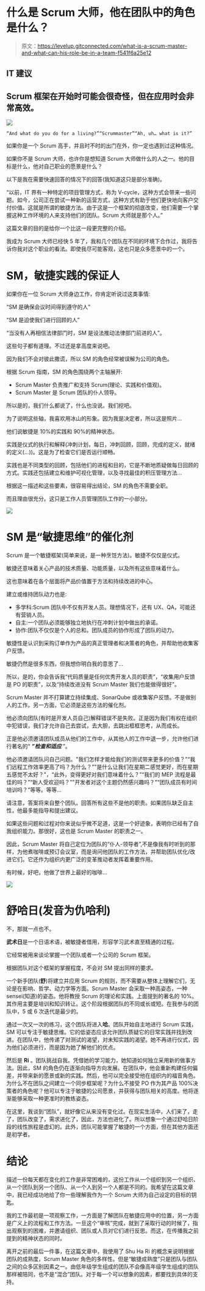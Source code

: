 # 什么是 Scrum 大师，他在团队中的角色是什么？

> 原文：<https://levelup.gitconnected.com/what-is-a-scrum-master-and-what-can-his-role-be-in-a-team-f541f6a25e12>

## IT 建议

## Scrum 框架在开始时可能会很奇怪，但在应用时会非常高效。

![](img/d924f6dbe6455919d6da8d9dbe1ed9d0.png)

```
“And what do you do for a living?”“Scrummaster”“Ah, uh… what is it?”
```

如果你是一个 Scrum 高手，并且时不时的出门在外，你一定也遇到过这种情况。

如果你不是 Scrum 大师，也许你是想知道 Scrum 大师做什么的人之一。他的目标是什么，他对自己职业的愿景是什么？

以下是我在需要快速回答的情况下的回答(我知道这只是部分准确)。

“以前，IT 界有一种特定的项目管理方式，称为 V-cycle，这种方式会带来一些问题。如今，公司正在尝试一种新的运营方式，这种方式有助于他们更快地向客户交付价值。这就是所谓的敏捷方法。由于这是一个框架的彻底改变，他们需要一个掌握这种工作环境的人来支持他们的团队。Scrum 大师就是那个人。”

这篇文章的目的是给你一个比这一段更完整的介绍。

我成为 Scrum 大师已经快 5 年了，我和几个团队在不同的环境下合作过，我将告诉你我对这个职业的看法。即使我尽可能客观，这也只是众多愿景中的一个。

# SM，敏捷实践的保证人

如果你在一位 Scrum 大师身边工作，你肯定听说过这类事情:

“SM 是确保会议时间得到遵守的人”

“SM 是迫使我们进行回顾的人”

“当没有人再相信法律部门时，SM 是设法推动法律部门前进的人”。

这些句子都有道理。不过还是拿高度来说吧。

因为我们不会对彼此撒谎，所以 SM 的角色经常被误解为公司的角色。

根据 Scrum 指南，SM 的角色围绕两个主轴展开:

*   Scrum Master 负责推广和支持 Scrum(理论、实践和价值观)。
*   Scrum Master 是 Scrum 团队的仆人领导。

所以是的，我们什么都说了，什么也没说。我们挖吧。

为了说明这些轴，我喜欢用冰山的形象。因为我是决定者，所以这是照片…

他们说敏捷是 10%的实践和 90%的精神状态。

实践是仪式的执行和解释(冲刺计划，每日，冲刺回顾，回顾，完成的定义，就绪的定义(…))。这是为了检查它们是否运行顺畅。

实践也是不同类型的回顾，包括他们的进程和目的，它是不断地质疑做每日回顾的方式。实践还包括建立和维护可视化管理，以及寻找最佳的积压管理方法…

根据这一描述和这些要素，很容易得出结论，SM 的角色不需要全职。

而且理由很充分。这只是工作人员管理团队工作的一小部分。

![](img/2ffecf3bf91f0a604cd3439ac07def9c.png)

# SM 是“敏捷思维”的催化剂

Scrum 是一个敏捷框架(简单来说，是一种烹饪方法)。敏捷不仅仅是仪式。

敏捷还意味着关心产品的技术质量、功能质量，以及所有这些意味着什么。

这也意味着在各个层面将产品价值置于方法和持续改进的中心。

建立或维持团队动力也是:

*   多学科:Scrum 团队中不仅有开发人员。理想情况下，还有 UX、QA，可能还有营销人员。
*   自主:一个团队必须能够独立地执行在冲刺计划中做出的承诺。
*   协作:团队不仅仅是个人的总和。团队成员的协作形成了团队的动力。

敏捷性是认识到采购订单作为产品的真正管理者和决策者的角色，并帮助他收集客户反馈。

敏捷仍然是很多东西，但我想你明白我的意思了…

所以，是的，你会告诉我“代码质量是任何优秀开发人员的职责”，“收集用户反馈是 PO 的职责”，以及“持续改进没有 Scrum Master 我们也能做得很好”。

Scrum Master 并不打算建立持续集成、SonarQube 或收集客户反馈。不是做别人的工作。另一方面，它必须是这些方法的催化剂。

他必须向团队(有时是开发人员自己)解释错误不是失败。正是因为我们有权在组织中犯错误，我们才允许自己去尝试，去大胆，去跳出框框思考，从而成长。

正是他必须邀请团队成员从他们的工作中，从其他人的工作中退一步，允许他们进行著名的“ ***”检查和适应*** ”。

他必须邀请团队问自己问题。"我们怎样才能给我们的测试带来更多的价值？"“我们远程工作效率更高了吗？为什么？”"是什么让我们在星期二感觉更好，而在星期五感觉不太好？"，“此外，变得更好对我们意味着什么？”“我们的 MEP 流程是最佳的吗？”“新人受欢迎吗？”"开发者对这个主题仍然感兴趣吗？"“团队成员有时间培训吗？”等等。等等…

请注意，答案将来自整个团队。回答所有这些不是他的职责。如果团队缺乏自主性，他最多能指导和提出建议。

如果这些问题和过程对你来说似乎微不足道，这是一个好迹象，表明你已经有了自我组织能力。那很好，这也是 Scrum Master 的职责之一。

因此，Scrum Master 将自己定位为团队的“仆人-领导者”,不是像我有时听到的那样，为他煮咖啡或预订会议室，而是询问他团队的工作方法，并帮助团队优化/改进它们。它还作为组织内更广泛的变革推动者发挥着重要作用。

有时候，好吧，他做了世界上最好的咖啡…

![](img/c1a0893b77f0797e23225bad6adf55c5.png)

# 舒哈日(发音为仇哈利)

不，那就一点也不。

**武术日**是一个日语术语，被敏捷者借用，形容学习武术直至精通的过程。

它经常被用来谈论掌握一个团队或者一个公司的 Scrum 框架。

根据团队对这个框架的掌握程度，不会对 SM 提出同样的要求。

一个新手团队(**舒**)将建立并应用 Scrum 的规则，而不需要从整体上理解它们，无论是在影响、哲学、动力学等方面。Scrum Master 会采取一种高姿态，一种 sensei(知道)的姿态。他将教授 Scrum 的理论和实践。上面提到的著名的 10%。其作用主要是培训和知识转让。这个阶段根据团队的不同或长或短。在我参与的团队中，5 或 6 次迭代是最少的。

通过一次又一次的练习，这个团队将进入**哈**。团队开始自主地进行 Scrum 实践，SM 可以专注于敏捷思维。它的低姿态应该允许团队质疑它的日常实践并找到改进。在团队中，他传递了对测试的渴望，对未知实践的渴望。她不再进行仪式，因为他们必须进行，而是因为她了解他们的优点。

然后是 **Ri** 。团队挑战自我。凭借她的学习能力，她知道如何独立采用新的做事方法。因此，SM 的角色仍在逐渐向指导方向发展。在团队中，他会重新构建任何偏差，并带来新的愿景或新的实践。然后，他可以完全接受他在组织内的福音角色。为什么不在团队之间建立一个同步框架呢？为什么不接受 PO 作为其产品 100%决策者的角色呢？他可以专注于敏捷的公司愿景，并获得与团队相关的高度。他将逐渐能够采取一种更准时的教练姿态。

在这里，我谈到“团队”，就好像它从来没有变化过。在现实生活中，人们来了，走了，团队改变了，需求进化了，因此，方法也进化了。所以想象一个通过舒哈日阶段的线性旅程是虚幻的。此外，团队可能掌握了敏捷的一个方面，但在其他方面还是初学者。

# 结论

描述一份每天都在变化的工作是非常困难的，这份工作从一个组织到另一个组织、从一个团队到另一个团队、从一个人到另一个人都是不同的。我希望在这篇文章中，我已经成功地给了你一些理解我作为一个 Scrum 大师为自己设定的目标的钥匙。

我的工作最初是一项观察工作，一方面是了解团队在敏捷应用中的位置，另一方面是广义上的流程和工作方法。一旦这个“审核”完成，就到了采取行动的时候了，指出观察到的困难，并邀请组织、团队或人员对它们进行反思。而这，在传播我之前提到的精神状态的同时。

离开之前的最后一件事，在这篇文章中，我使用了 Shu Ha Ri 的概念来说明根据团队的成熟度，Scrum Master 角色的多样性。但是“敏捷成熟度”只是团队与团队之间的众多区别因素之一。由低年级学生组成的团队不会像高年级学生组成的团队那样被陪同，也不是“混合”团队。对于每一个可以想象的因素，都要找到具体的支持。